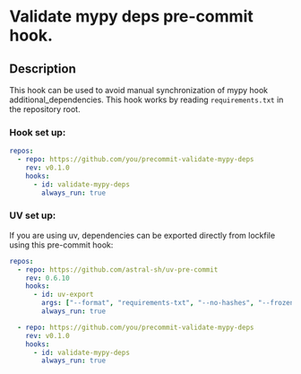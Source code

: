 # Validate mypy deps pre-commit hook.

## Description

This hook can be used to avoid manual synchronization of mypy hook additional_dependencies. This hook works by reading `requirements.txt` in the repository root.

### Hook set up:

```yaml
repos:
  - repo: https://github.com/you/precommit-validate-mypy-deps
    rev: v0.1.0
    hooks:
      - id: validate-mypy-deps
        always_run: true
```

### UV set up:

If you are using uv, dependencies can be exported directly from lockfile using this pre-commit hook:

```yaml
repos:
  - repo: https://github.com/astral-sh/uv-pre-commit
    rev: 0.6.10
    hooks:
      - id: uv-export
        args: ["--format", "requirements-txt", "--no-hashes", "--frozen", "--output-file", "requirements.txt"]
        always_run: true

  - repo: https://github.com/you/precommit-validate-mypy-deps
    rev: v0.1.0
    hooks:
      - id: validate-mypy-deps
        always_run: true
```
